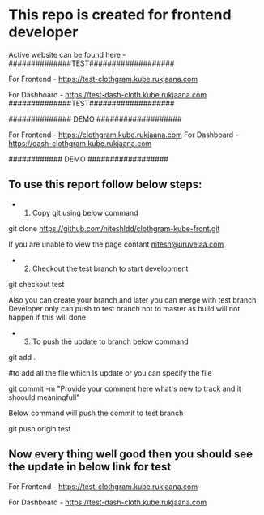 # This repo is created for frontend developer 

Active website can be found here - 
##############TEST###################

For Frontend - https://test-clothgram.kube.rukjaana.com

For Dashboard - https://test-dash-cloth.kube.rukjaana.com
##############TEST###################

############## DEMO ###################

For Frontend - https://clothgram.kube.rukjaana.com
For Dashboard - https://dash-clothgram.kube.rukjaana.com

############ DEMO ##################
## To use this report follow below steps:

- 1) Copy git using below command 

git clone https://github.com/niteshldd/clothgram-kube-front.git

If you are unable to view the page contant nitesh@uruvelaa.com 

- 2) Checkout the test branch to start development 

git checkout test 

Also you can create your branch and later you can merge with test branch 
Developer only can push to test branch not to master as build will not happen if this will done 

- 3) To push the update to branch below command 

git add . 

#to add all the file which is update or you can specify the file 

git commit -m "Provide your comment here what's new to track and it shoould meaningfull"

Below command will push the commit to test branch

git push origin test 

## Now every thing well good then you should see the update in below link for test 

For Frontend - https://test-clothgram.kube.rukjaana.com

For Dashboard - https://test-dash-cloth.kube.rukjaana.com
